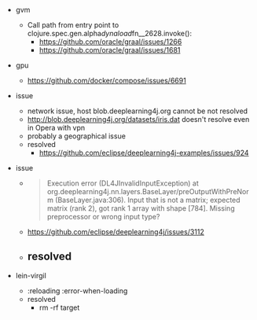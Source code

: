 
- gvm
    - Call path from entry point to clojure.spec.gen.alpha$dynaload$fn__2628.invoke():
        - https://github.com/oracle/graal/issues/1266
        - https://github.com/oracle/graal/issues/1681


- gpu
    - https://github.com/docker/compose/issues/6691

- issue
    - network issue, host blob.deeplearning4j.org cannot be not resolved
    - http://blob.deeplearning4j.org/datasets/iris.dat doesn't resolve even in Opera with vpn
    - probably a geographical issue
    - resolved
        - https://github.com/eclipse/deeplearning4j-examples/issues/924

- issue
    - > Execution error (DL4JInvalidInputException) at org.deeplearning4j.nn.layers.BaseLayer/preOutputWithPreNorm (BaseLayer.java:306).
        Input that is not a matrix; expected matrix (rank 2), got rank 1 array with shape [784]. Missing preprocessor or wrong input type?
    - https://github.com/eclipse/deeplearning4j/issues/3112
    - resolved
        -

- lein-virgil
    - :reloading
      :error-when-loading
    - resolved
        - rm -rf target
